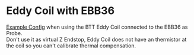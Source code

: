  # Eddy Coil with EBB36

[Example Config](eddy_coil.cfg) when using the BTT Eddy Coil connected to the EBB36 as Probe.  
Don't use it as virtual Z Endstop, Eddy Coil does not have an thermistor at the coil so you can't calibrate thermal compensation.
